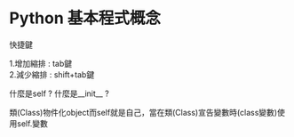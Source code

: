 # Python 基本程式概念
<p>快捷鍵</p>
1.增加縮排 : tab鍵<br>
2.減少縮排 : shift+tab鍵<br>

<p>什麼是self ? 什麼是__init__ ? </p>
類(Class)物件化object而self就是自己，當在類(Class)宣告變數時(class變數)使用self.變數


